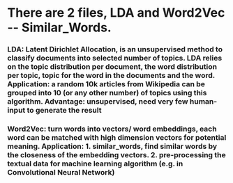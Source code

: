 # There are 2 files, LDA and Word2Vec -- Similar_Words.

### LDA: Latent Dirichlet Allocation, is an unsupervised method to classify documents into selected number of topics.  LDA relies on the topic distribution per document, the word distribution per topic, topic for the word in the documents and the word. Application: a random 10k articles from Wikipedia can be grouped into 10 (or any other number) of topics using this algorithm. Advantage: unsupervised, need very few human-input to generate the result

### Word2Vec: turn words into vectors/ word embeddings, each word can be matched with high dimension vectors for potential meaning. Application: 1. similar_words, find similar words by the closeness of the embedding vectors. 2. pre-processing the textual data for machine learning algorithm (e.g. in Convolutional Neural Network)
